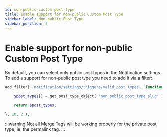 ```yaml
---
id: non-public-custom-post-type
title: Enable support for non-public Custom Post Type
sidebar_label: Non-public Post Type
sidebar_position: 5
---
```


# Enable support for non-public Custom Post Type

By default, you can select only public post types in the Notification settings. To add a support for non-public post type you need to add it via a filter:

```php
add_filter( 'notification/settings/triggers/valid_post_types', function( $post_types ) {

	$post_types[] = get_post_type_object( 'non_public_post_type_slug' );

	return $post_types;

}, 10, 2 );
```

:::warning
Not all Merge Tags will be working properly for the private post type, ie. the permalink tag.
:::

